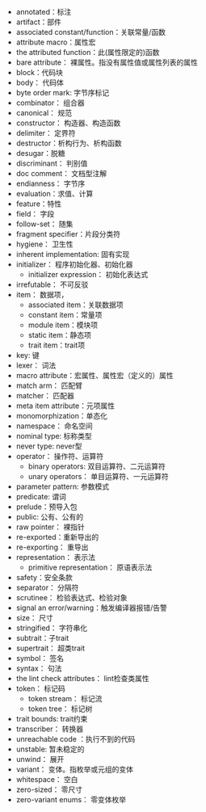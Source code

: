 
- annotated：标注
- artifact：部件
- associated constant/function：关联常量/函数
- attribute macro：属性宏
- the attributed function：此(属性限定的)函数
- bare attribute： 裸属性。指没有属性值或属性列表的属性
- block：代码块
- body： 代码体
- byte order mark: 字节序标记
- combinator： 组合器
- canonical： 规范
- constructor： 构造器、构造函数
- delimiter： 定界符
- destructor：析构行为、析构函数
- desugar：脱糖
- discriminant： 判别值
- doc comment： 文档型注解
- endianness： 字节序
- evaluation：求值、计算
- feature：特性
- field： 字段
- follow-set： 随集
- fragment specifier：片段分类符
- hygiene： 卫生性
- inherent implementation: 固有实现
- initializer： 程序初始化器、初始化器
  - initializer expression： 初始化表达式
- irrefutable： 不可反驳
- item： 数据项，
  - associated item：关联数据项
  - constant item：常量项
  - module item：模块项
  - static item：静态项
  - trait item：trait项
- key: 键
- lexer： 词法
- macro attribute：宏属性、属性宏（定义的）属性
- match arm： 匹配臂
- matcher： 匹配器
- meta item attribute：元项属性
- monomorphization：单态化
- namespace： 命名空间
- nominal type: 标称类型
- never type: never型
- operator： 操作符、运算符
  - binary operators: 双目运算符、二元运算符
  - unary operators： 单目运算符、一元运算符
- parameter pattern: 参数模式
- predicate: 谓词
- prelude：预导入包
- public: 公有、公有的
- raw pointer： 裸指针
- re-exported：重新导出的
- re-exporting： 重导出
- representation： 表示法
  - primitive representation： 原语表示法
- safety：安全条款
- separator： 分隔符
- scrutinee： 检验表达式、检验对象
- signal an error/warning：触发编译器报错/告警
- size： 尺寸
- stringified： 字符串化
- subtrait：子trait
- supertrait： 超类trait
- symbol： 签名
- syntax： 句法
- the lint check attributes： lint检查类属性
- token： 标记码
  - token stream： 标记流
  - token tree： 标记树
- trait bounds: trait约束
- transcriber： 转换器
- unreachable code ：执行不到的代码
- unstable: 暂未稳定的
- unwind： 展开
- variant： 变体。指枚举或元组的变体
- whitespace： 空白
- zero-sized： 零尺寸
- zero-variant enums： 零变体枚举


